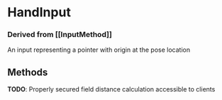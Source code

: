 # HandInput
### Derived from [[InputMethod]]

An input representing a pointer with origin at the pose location

## Methods
**TODO**: Properly secured field distance calculation accessible to clients